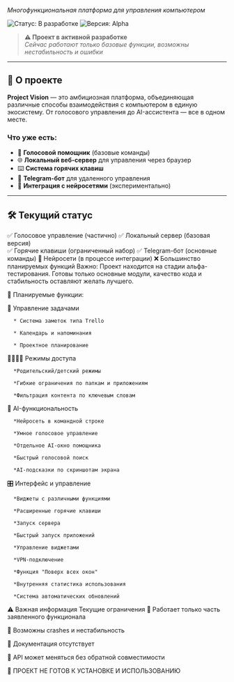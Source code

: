 *Многофункциональная платформа для управления компьютером*

![Статус: В разработке](https://img.shields.io/badge/Status-%D0%92%20%D1%80%D0%B0%D0%B7%D1%80%D0%B0%D0%B1%D0%BE%D1%82%D0%BA%D0%B5-yellow)
![Версия: Alpha](https://img.shields.io/badge/Version-Alpha-red)

> **⚠️ Проект в активной разработке**  
> *Сейчас работают только базовые функции, возможны нестабильность и ошибки*

---

## 🌟 **О проекте**

**Project Vision** — это амбициозная платформа, объединяющая различные способы взаимодействия с компьютером в единую экосистему. От голосового управления до AI-ассистента — все в одном месте.

### **Что уже есть:**
- 🎤 **Голосовой помощник** (базовые команды)
- 🌐 **Локальный веб-сервер** для управления через браузер
- ⌨️ **Система горячих клавиш**
- 🤖 **Telegram-бот** для удаленного управления
- 🧠 **Интеграция с нейросетями** (экспериментально)

---

## 🛠 **Текущий статус**


✅ Голосовое управление (частично)
✅ Локальный сервер (базовая версия)  
✅ Горячие клавиши (ограниченный набор)
✅ Telegram-бот (основные команды)
🔄 Нейросети (в процессе интеграции)
❌ Большинство планируемых функций
Важно: Проект находится на стадии альфа-тестирования. Готовы только основные модули, качество кода и стабильность оставляют желать лучшего.

🎯 Планируемые функции:

  📝 Управление задачами
  ```
    * Система заметок типа Trello
  
    * Календарь и напоминания
  
    * Проектное планирование
  ```
  👨‍👩‍👧‍👦 Режимы доступа
  ```
    *Родительский/детский режимы
  
    *Гибкие ограничения по папкам и приложениям
  
    *Фильтрация контента по ключевым словам
  ```
  🤖 AI-функциональность
  ```
    *Нейросеть в командной строке
  
    *Умное голосовое управление
  
    *Отдельное AI-окно помощника
  
    *Быстрый голосовой поиск
  
    *AI-подсказки по скриншотам экрана
  ```
  
  🎛️ Интерфейс и управление
  ```
    *Виджеты с различными функциями
  
    *Расширенные горячие клавиши
  
    *Запуск сервера
  
    *Быстрый запуск приложений
  
    *Управление виджетами
  
    *VPN-подключение
  
    *Функция "Поверх всех окон"
  
    *Внутренняя статистика использования
  
    *Система автоматических обновлений
  ```

⚠️ Важная информация
Текущие ограничения
🔴 Работает только часть заявленного функционала

🔴 Возможны crashes и нестабильность

🔴 Документация отсутствует

🔴 API может меняться без обратной совместимости

🔴 ПРОЕКТ НЕ ГОТОВ К УСТАНОВКЕ И ИСПОЛЬЗОВАНИЮ

